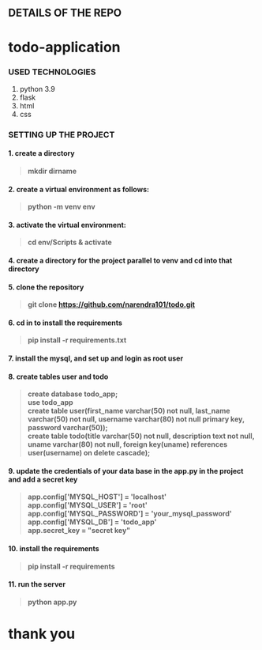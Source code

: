 ## DETAILS OF THE REPO

# todo-application

### USED TECHNOLOGIES
1. python 3.9
2. flask
3. html
4. css

### SETTING UP THE PROJECT

#### 1.  create a directory 
> **mkdir dirname**

#### 2.  create a virtual environment as follows: 
> **python -m venv env**

#### 3.  activate the virtual environment:   
> **cd env/Scripts & activate**

#### 4. create a directory for the project parallel to venv and cd into that directory

#### 5. clone the repository 
> **git clone https://github.com/narendra101/todo.git**

#### 6. cd in to install the requirements
> **pip install -r requirements.txt**

#### 7. install the mysql, and set up and login as root user

#### 8. create tables user and todo
> **create database todo_app;**\
> **use todo_app**\
> **create table user(first_name varchar(50) not null, last_name varchar(50) not null, username varchar(80) not null primary key, password varchar(50));**\
> **create table todo(title varchar(50) not null, description text not null, uname varchar(80) not null, foreign key(uname) references user(username) on delete cascade);**

#### 9. update the credentials of your data base in the app.py in the project and add a secret key
>  **app.config['MYSQL_HOST'] = 'localhost'**\
> **app.config['MYSQL_USER'] = 'root'**\
> **app.config['MYSQL_PASSWORD'] = 'your_mysql_password'**\
> **app.config['MYSQL_DB'] = 'todo_app'**\
> **app.secret_key = "secret key"**

#### 10. install the requirements
> **pip install -r requirements**

#### 11. run the server
>  **python app.py**


# thank you
